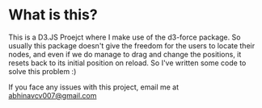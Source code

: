 # What is this?

This is a D3.JS Proejct where I make use of the d3-force package. So usually this package doesn't give the freedom for the users to locate their nodes, and even if we do manage to drag and change the positions, it resets back to its initial position on reload. So I've written some code to solve this problem :)


If you face any issues with this project, email me at abhinavcv007@gmail.com